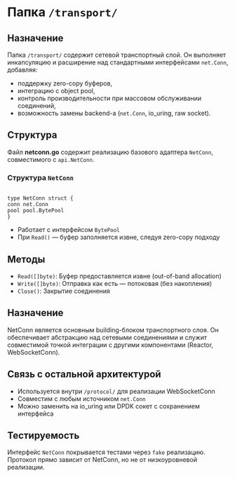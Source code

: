 # Папка `/transport/`

## Назначение

Папка `/transport/` содержит сетевой транспортный слой. Он выполняет инкапсуляцию и расширение над стандартными интерфейсами `net.Conn`, добавляя:

- поддержку zero-copy буферов,
- интеграцию с object pool,
- контроль производительности при массовом обслуживании соединений,
- возможность замены backend-а (`net.Conn`, io_uring, raw socket).

## Структура

Файл **netconn.go** содержит реализацию базового адаптера `NetConn`, совместимого с `api.NetConn`.

### Структура `NetConn`

```

type NetConn struct {
conn net.Conn
pool pool.BytePool
}

```

- Работает с интерфейсом `BytePool`
- При `Read()` — буфер заполняется извне, следуя zero-copy подходу

## Методы

- `Read([]byte)`: Буфер предоставляется извне (out-of-band allocation)
- `Write([]byte)`: Отправка как есть — потоковая (без накопления)
- `Close()`: Закрытие соединения

## Назначение

NetConn является основным building-блоком транспортного слоя. Он обеспечивает абстракцию над сетевыми соединениями и служит совместимой точкой интеграции с другими компонентами (Reactor, WebSocketConn).

## Связь с остальной архитектурой

- Используется внутри `/protocol/` для реализации WebSocketConn
- Совместим с любым источником `net.Conn`
- Можно заменить на io_uring или DPDK сокет с сохранением интерфейса

## Тестируемость

Интерфейс `NetConn` покрывается тестами через `fake` реализацию. Протокол прямо зависит от NetConn, но не от низкоуровневой реализации.

